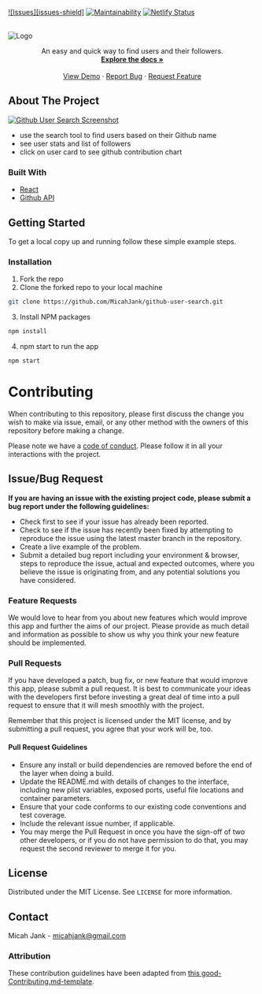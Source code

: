 <!-- PROJECT SHIELDS -->
<!--
*** I'm using markdown "reference style" links for readability.
*** Reference links are enclosed in brackets [ ] instead of parentheses ( ).
*** See the bottom of this document for the declaration of the reference variables
*** for contributors-url, forks-url, etc. This is an optional, concise syntax you may use.
*** https://www.markdownguide.org/basic-syntax/#reference-style-links
-->
[![Issues][issues-shield]][issues-url]
[![Maintainability](https://api.codeclimate.com/v1/badges/4f3af6ad8c08d85c13eb/maintainability)](https://codeclimate.com/github/MicahJank/expat-journal/maintainability)
[![Netlify Status](https://api.netlify.com/api/v1/badges/9bc4c7bd-1f44-4d42-96f0-8f8d0ba576ad/deploy-status)](https://app.netlify.com/sites/expat-journal-savareen/deploys)



<!-- PROJECT LOGO -->
<br />
 <img src="https://i.ibb.co/pzZxpzh/githubusersearch.png" alt="Logo" />
<p align="center">

  <p align="center">
    An easy and quick way to find users and their followers.
    <br />
    <a href="https://github.com/MicahJank/github-user-search"><strong>Explore the docs »</strong></a>
    <br />
    <br />
    <a href="https://expat-journal-savareen.netlify.com/#/sign-in">View Demo</a>
    ·
    <a href="https://github.com/MicahJank/github-user-search/issues">Report Bug</a>
    ·
    <a href="https://github.com/MicahJank/github-user-search/issues">Request Feature</a>
  </p>
</p>

<!-- ABOUT THE PROJECT -->
## About The Project

[![Github User Search Screenshot][product-screenshot]](https://example.com)

- use the search tool to find users based on their Github name
- see user stats and list of followers
- click on user card to see github contribution chart

### Built With
* [React](https://reactjs.org/)
* [Github API](https://docs.github.com/en/rest)



<!-- GETTING STARTED -->
## Getting Started

To get a local copy up and running follow these simple example steps.

### Installation

1. Fork the repo
2. Clone the forked repo to your local machine
```sh
git clone https://github.com/MicahJank/github-user-search.git
```
3. Install NPM packages
```sh
npm install
```
4. npm start to run the app
```JS
npm start
```

<!-- CONTRIBUTING -->

# Contributing

When contributing to this repository, please first discuss the change you wish to make via issue, email, or any other method with the owners of this repository before making a change.

Please note we have a [code of conduct](./CODE_OF_CONDUCT.md). Please follow it in all your interactions with the project.

## Issue/Bug Request
   
 **If you are having an issue with the existing project code, please submit a bug report under the following guidelines:**
 - Check first to see if your issue has already been reported.
 - Check to see if the issue has recently been fixed by attempting to reproduce the issue using the latest master branch in the repository.
 - Create a live example of the problem.
 - Submit a detailed bug report including your environment & browser, steps to reproduce the issue, actual and expected outcomes,  where you believe the issue is originating from, and any potential solutions you have considered.

### Feature Requests

We would love to hear from you about new features which would improve this app and further the aims of our project. Please provide as much detail and information as possible to show us why you think your new feature should be implemented.

### Pull Requests

If you have developed a patch, bug fix, or new feature that would improve this app, please submit a pull request. It is best to communicate your ideas with the developers first before investing a great deal of time into a pull request to ensure that it will mesh smoothly with the project.

Remember that this project is licensed under the MIT license, and by submitting a pull request, you agree that your work will be, too.

#### Pull Request Guidelines

- Ensure any install or build dependencies are removed before the end of the layer when doing a build.
- Update the README.md with details of changes to the interface, including new plist variables, exposed ports, useful file locations and container parameters.
- Ensure that your code conforms to our existing code conventions and test coverage.
- Include the relevant issue number, if applicable.
- You may merge the Pull Request in once you have the sign-off of two other developers, or if you do not have permission to do that, you may request the second reviewer to merge it for you.


<!-- LICENSE -->
## License

Distributed under the MIT License. See `LICENSE` for more information.



<!-- CONTACT -->
## Contact

Micah Jank - micahjank@gmail.com

### Attribution

These contribution guidelines have been adapted from [this good-Contributing.md-template](https://gist.github.com/PurpleBooth/b24679402957c63ec426).



<!-- MARKDOWN LINKS & IMAGES -->
<!-- https://www.markdownguide.org/basic-syntax/#reference-style-links -->
[issues-url]: https://github.com/MicahJank/expat-journal/issues
[product-screenshot]: https://i.ibb.co/5KFKsNV/expat-journal.png
